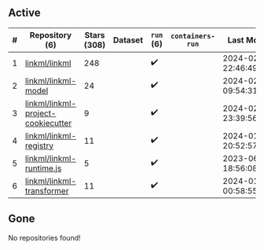 ## Active
| # | Repository (6) | Stars (308) | Dataset | `run` (6) | `containers-run` | Last Modified |
| --- | --- | --- | --- | --- | --- | --- |
| 1 | [linkml/linkml](https://github.com/linkml/linkml) | 248 |  | :heavy_check_mark: |  | 2024-02-01 22:46:49+00:00 |
| 2 | [linkml/linkml-model](https://github.com/linkml/linkml-model) | 24 |  | :heavy_check_mark: |  | 2024-02-01 09:54:31+00:00 |
| 3 | [linkml/linkml-project-cookiecutter](https://github.com/linkml/linkml-project-cookiecutter) | 9 |  | :heavy_check_mark: |  | 2024-02-01 23:39:56+00:00 |
| 4 | [linkml/linkml-registry](https://github.com/linkml/linkml-registry) | 11 |  | :heavy_check_mark: |  | 2024-01-26 20:52:57+00:00 |
| 5 | [linkml/linkml-runtime.js](https://github.com/linkml/linkml-runtime.js) | 5 |  | :heavy_check_mark: |  | 2023-06-12 18:56:08+00:00 |
| 6 | [linkml/linkml-transformer](https://github.com/linkml/linkml-transformer) | 11 |  | :heavy_check_mark: |  | 2024-01-27 00:58:55+00:00 |

## Gone
No repositories found!
